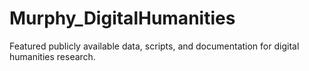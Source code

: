 # Murphy_DigitalHumanities
Featured publicly available data, scripts, and documentation for digital humanities research. 
